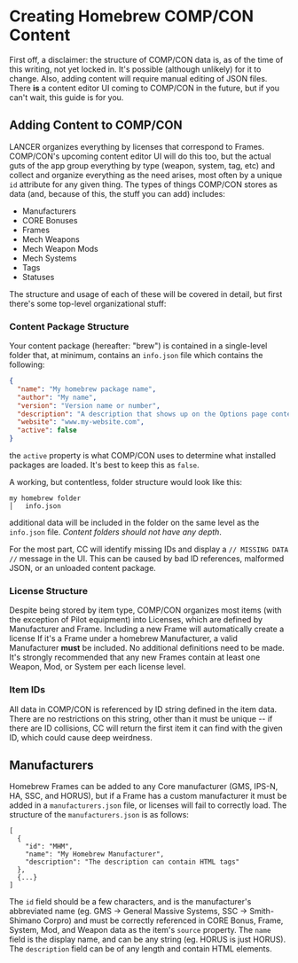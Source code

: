 # Creating Homebrew COMP/CON Content
First off, a disclaimer: the structure of COMP/CON data is, as of the time of this writing, not yet locked in. It's possible (although unlikely) for it to change. Also, adding content will require manual editing of JSON files. There **is** a content editor UI coming to COMP/CON in the future, but if you can't wait, this guide is for you.

## Adding Content to COMP/CON
LANCER organizes everything by licenses that correspond to Frames. COMP/CON's upcoming content editor UI will do this too, but the actual guts of the app group everything by type (weapon, system, tag, etc) and collect and organize everything as the need arises, most often by a unique `id` attribute for any given thing. The types of things COMP/CON stores as data (and, because of this, the stuff you can add) includes:
- Manufacturers
- CORE Bonuses
- Frames
- Mech Weapons
- Mech Weapon Mods
- Mech Systems
- Tags
- Statuses

The structure and usage of each of these will be covered in detail, but first there's some top-level organizational stuff:

### Content Package Structure
Your content package (hereafter: "brew") is contained in a single-level folder that, at minimum, contains an `info.json` file which contains the following:
```json
{
  "name": "My homebrew package name",
  "author": "My name",
  "version": "Version name or number",
  "description": "A description that shows up on the Options page content toggle",
  "website": "www.my-website.com",
  "active": false
}
```
the `active` property is what COMP/CON uses to determine what installed packages are loaded. It's best to keep this as `false`.

A working, but contentless, folder structure would look like this:

```
my homebrew folder
│   info.json
```

additional data will be included in the folder on the same level as the `info.json` file. _Content folders should not have any depth_.

For the most part, CC will identify missing IDs and display a `// MISSING DATA //` message in the UI. This can be caused by bad ID references, malformed JSON, or an unloaded content package.

### License Structure

Despite being stored by item type, COMP/CON organizes most items (with the exception of Pilot equipment) into Licenses, which are defined by Manufacturer and Frame. Including a new Frame will automatically create a license If it's a Frame under a homebrew Manufacturer, a valid Manufacturer **must** be included. No additional definitions need to be made.
It's strongly recommended that any new Frames contain at least one Weapon, Mod, or System per each license level.

### Item IDs

All data in COMP/CON is referenced by ID string defined in the item data. There are no restrictions on this string, other than it must be unique -- if there are ID collisions, CC will return the first item it can find with the given ID, which could cause deep weirdness.

## Manufacturers

Homebrew Frames can be added to any Core manufacturer (GMS, IPS-N, HA, SSC, and HORUS), but if a Frame has a custom manufacturer it must be added in a `manufacturers.json` file, or licenses will fail to correctly load. The structure of the `manufacturers.json` is as follows:
```
[
  {
    "id": "MHM",
    "name": "My Homebrew Manufacturer",
    "description": "The description can contain HTML tags"
  },
  {...}
]
```
The `id` field should be a few characters, and is the manufacturer's abbreviated name (eg. GMS -> General Massive Systems, SSC -> Smith-Shimano Corpro) and must be correctly referenced in CORE Bonus, Frame, System, Mod, and Weapon data as the item's `source` property. The  `name` field is the display name, and can be any string (eg. HORUS is just HORUS). The `description` field can be of any length and contain HTML elements.